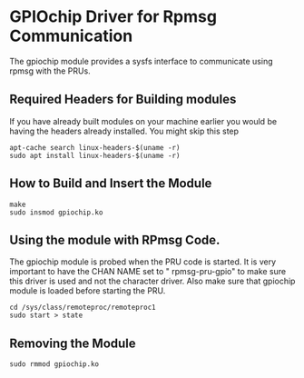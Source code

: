 # GPIOchip Driver for Rpmsg Communication
The gpiochip module provides a sysfs interface to communicate using rpmsg with the PRUs. 

## Required Headers for Building modules
If you have already built modules on your machine earlier you would be having the headers already installed. You might skip this step
	
	apt-cache search linux-headers-$(uname -r)
	sudo apt install linux-headers-$(uname -r)

## How to Build and Insert the Module
	make
	sudo insmod gpiochip.ko

## Using the module with RPmsg Code.
The gpiochip module is probed when the PRU code is started. It is very important to have the CHAN NAME set to " rpmsg-pru-gpio" to make sure this driver is used and not the character driver.
Also make sure that gpiochip module is loaded before starting the PRU.
	
	cd /sys/class/remoteproc/remoteproc1
	sudo start > state


## Removing the Module	
	sudo rmmod gpiochip.ko	

